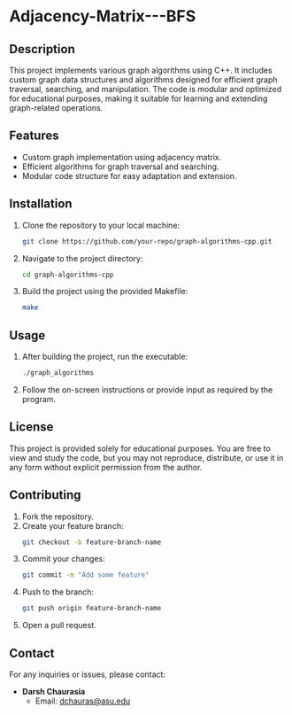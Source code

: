 # Adjacency-Matrix---BFS

## Description

This project implements various graph algorithms using C++. It includes custom graph data structures and algorithms designed for efficient graph traversal, searching, and manipulation. The code is modular and optimized for educational purposes, making it suitable for learning and extending graph-related operations.

## Features

- Custom graph implementation using adjacency matrix.
- Efficient algorithms for graph traversal and searching.
- Modular code structure for easy adaptation and extension.

## Installation

1. Clone the repository to your local machine:
    ```bash
    git clone https://github.com/your-repo/graph-algorithms-cpp.git
    ```

2. Navigate to the project directory:
    ```bash
    cd graph-algorithms-cpp
    ```

3. Build the project using the provided Makefile:
    ```bash
    make
    ```

## Usage

1. After building the project, run the executable:
    ```bash
    ./graph_algorithms
    ```

2. Follow the on-screen instructions or provide input as required by the program.

## License

This project is provided solely for educational purposes. You are free to view and study the code, but you may not reproduce, distribute, or use it in any form without explicit permission from the author.

## Contributing

1. Fork the repository.
2. Create your feature branch:
    ```bash
    git checkout -b feature-branch-name
    ```
3. Commit your changes:
    ```bash
    git commit -m "Add some feature"
    ```
4. Push to the branch:
    ```bash
    git push origin feature-branch-name
    ```
5. Open a pull request.

## Contact

For any inquiries or issues, please contact:

- **Darsh Chaurasia**
  - Email: dchauras@asu.edu
